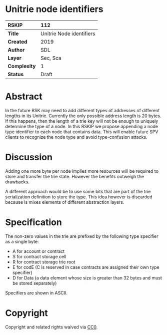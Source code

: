 #  Unitrie node identifiers

| RSKIP          | 112                      |
| :------------- | :----------------------- |
| **Title**      | Unitrie Node identifiers |
| **Created**    | 2019                     |
| **Author**     | SDL                      |
| **Layer**      | Sec, Sca                 |
| **Complexity** | 1                        |
| **Status**     | Draft                    |

# Abstract

In the future RSK may need to add different types of addresses of different lengths in its Unitrie. Currently the only possible address length is 20 bytes. If this happens, then the length of a trie key will not be enough to uniquely determine the type of a node. In this RSKIP we propose appending a node type identifier to each node that contains data. This will enable future SPV clients to recognize the node type and avoid type-confusion attacks.

# Discussion

Adding one more byte per node implies more resources will be required to store and transfer the trie state. However the benefits outweigh the drawbacks.

 A different approach would be to use some bits that are part of the trie serialization definition to store the type. This idea however is discarded because is mixes elements of different abstraction layers.

# Specification

The non-zero values in the trie are prefixed by the following type specifier as a single byte:

- A for account or contract
- S for contract storage cell
- R for contract storage trie root
- E for codE (C is reserved in case contracts are assigned their own type specifier)
- D for Data (a data element whose size is greater than 32 bytes and must be stored separately)

Specifiers are shown in ASCII.

# **Copyright**

Copyright and related rights waived via [CC0](https://creativecommons.org/publicdomain/zero/1.0/).



```

```
